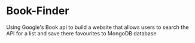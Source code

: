 # Book-Finder
Using Google's Book api to build a website that allows users to search the API for a list and save there favourites to MongoDB database
